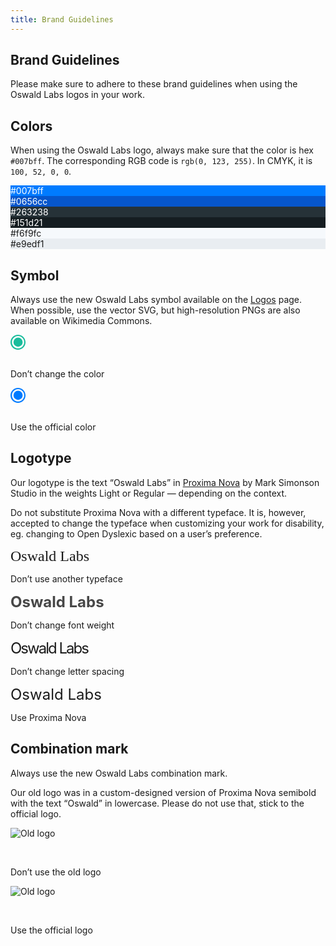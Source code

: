 ```yaml
---
title: Brand Guidelines
---
```


<section class="hero pb-5">
    <div class="container">
        <div class="row">
            <div class="col-md-6">
				<h1>Brand Guidelines</h1>
				<p class="intro-para">Please make sure to adhere to these brand guidelines when using the Oswald Labs logos in your work.</p>
			</div>
        </div>
    </div>
</section>
<section class="pb-0">
    <div class="container">
        <div class="row">
            <div class="col-md-6">
                <h1 class="subheading">Colors</h1>
                <p>When using the Oswald Labs logo, always make sure that the color is hex <code>#007bff</code>. The corresponding RGB code is <code>rgb(0, 123, 255)</code>. In CMYK, it is <code>100, 52, 0, 0</code>.</p>
            </div>
            <div class="col-md-6 pl-md-5 mt-4 mt-md-0">
                <div class="row">
                    <div class="col-md-4">
                        <div class="color" style="background: #007bff; color: #fff">#007bff</div>
                        <div class="color" style="background: #0656cc; color: #fff">#0656cc</div>
                    </div>
                    <div class="col-md-4">
                        <div class="color" style="background: #263238; color: #fff">#263238</div>
                        <div class="color" style="background: #151d21; color: #fff">#151d21</div>
                    </div>
                    <div class="col-md-4">
                        <div class="color" style="background: #f6f9fc">#f6f9fc</div>
                        <div class="color" style="background: #e9edf1">#e9edf1</div>
                    </div>
                </div>
            </div>
        </div>
        <div class="row mt-5">
            <div class="col-md-6">
                <h1 class="subheading">Symbol</h1>
                <p>Always use the new Oswald Labs symbol available on the <a href="/press/logos/">Logos</a> page. When possible, use the vector SVG, but high-resolution PNGs are also available on Wikimedia Commons.</p>
            </div>
            <div class="col-md-6 pl-md-5 mt-4 mt-md-0">
                <div class="row">
                    <div class="col">
                        <svg style="height: 1.5rem; margin-bottom: 1rem" viewBox="0 0 116 116" xmlns="http://www.w3.org/2000/svg"><g fill="#1abc9c" fill-rule="evenodd"><path d="M58 116C25.967 116 0 90.033 0 58S25.967 0 58 0s58 25.967 58 58-25.967 58-58 58zm.5-11c26.234 0 47.5-21.266 47.5-47.5S84.734 10 58.5 10 11 31.266 11 57.5 32.266 105 58.5 105z"></path><circle cx="58.5" cy="57.5" r="35.5"></circle></g></svg>
                        <p><span class="text-danger"><i class="fas fa-times mr-2"></i>Don’t</span> change the color</p>
                    </div>
                    <div class="col">
                        <svg style="height: 1.5rem; margin-bottom: 1rem" viewBox="0 0 116 116" xmlns="http://www.w3.org/2000/svg"><g fill="#007bff" fill-rule="evenodd"><path d="M58 116C25.967 116 0 90.033 0 58S25.967 0 58 0s58 25.967 58 58-25.967 58-58 58zm.5-11c26.234 0 47.5-21.266 47.5-47.5S84.734 10 58.5 10 11 31.266 11 57.5 32.266 105 58.5 105z"></path><circle cx="58.5" cy="57.5" r="35.5"></circle></g></svg>
                        <p><span class="text-success"><i class="fas fa-check mr-2"></i></span>Use the official color</p>
                    </div>
                </div>
            </div>
        </div>
        <div class="row mt-5">
            <div class="col-md-6">
                <h1 class="subheading">Logotype</h1>
                <p>Our logotype is the text “Oswald Labs” in <a href="https://www.marksimonson.com/fonts/view/proxima-nova">Proxima Nova</a> by Mark Simonson Studio in the weights Light or Regular — depending on the context.</p>
                <p>Do not substitute Proxima Nova with a different typeface. It is, however, accepted to change the typeface when customizing your work for disability, eg. changing to Open Dyslexic based on a user’s preference.</p>
            </div>
            <div class="col-md-6 pl-md-5 mt-4 mt-md-0">
                <div class="row">
                    <div class="col">
                        <div style="font-family: serif; font-size: 1.5rem; margin-bottom: 0.5rem">Oswald Labs</div>
                        <p><span class="text-danger"><i class="fas fa-times mr-2"></i>Don’t</span> use another typeface</p>
                    </div>
                    <div class="col">
                        <div style="font-size: 1.5rem; margin-bottom: 0.5rem; font-weight: bold; opacity: 0.8">Oswald Labs</div>
                        <p><span class="text-danger"><i class="fas fa-times mr-2"></i>Don’t</span> change font weight</p>
                    </div>
                </div>
                <div class="row mt-4">
                    <div class="col">
                        <div style="font-size: 1.5rem; margin-bottom: 0.5rem; letter-spacing: -2px">Oswald Labs</div>
                        <p><span class="text-danger"><i class="fas fa-times mr-2"></i>Don’t</span> change letter spacing</p>
                    </div>
                    <div class="col">
                        <div style="font-size: 1.5rem; margin-bottom: 0.5rem">Oswald Labs</div>
                        <p><span class="text-success"><i class="fas fa-check mr-2"></i></span>Use Proxima Nova</p>
                    </div>
                </div>
            </div>
        </div>
        <div class="row mt-5">
            <div class="col-md-6">
                <h1 class="subheading">Combination mark</h1>
                <p>Always use the new Oswald Labs combination mark.</p>
                <p>Our old logo was in a custom-designed version of Proxima Nova semibold with the text “Oswald” in lowercase. Please do not use that, stick to the official logo.</p>
            </div>
            <div class="col-md-6 pl-md-5 mt-4 mt-md-0">
                <div class="row">
                    <div class="col">
                        <div style="height: 3rem">
                            <img class="w-50 mb-2" alt="Old logo" src="https://static.oswaldlabs.com/b2b7e-Logo.png">
                        </div>
                        <p><span class="text-danger"><i class="fas fa-times mr-2"></i>Don’t</span> use the old logo</p>
                    </div>
                    <div class="col">
                        <div style="height: 3rem">
                            <img class="w-75 mb-2" alt="Old logo" src="https://upload.wikimedia.org/wikipedia/commons/9/9c/Oswald_Labs_Logo.svg">
                        </div>
                        <p><span class="text-success"><i class="fas fa-check mr-2"></i></span>Use the official logo</p>
                    </div>
                </div>
            </div>
        </div>
    </div>
</section>